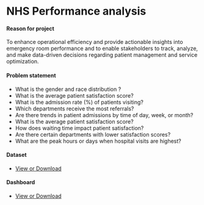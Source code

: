 # NHS Performance analysis

#### Reason for project
To enhance operational efficiency and provide actionable insights into emergency room performance and 
to enable stakeholders to track, analyze, and make data-driven decisions regarding patient management and service optimization.

#### Problem statement
* What is the gender and race distribution ?
* What is the average patient satisfaction score?
* What is the admission rate (%) of patients visiting?
* Which departments receive the most referrals?
* Are there trends in patient admissions by time of day, week, or month?
* What is the average patient satisfaction score?
* How does waiting time impact patient satisfaction?
* Are there certain departments with lower satisfaction scores?
* What are the peak hours or days when hospital visits are highest?

#### Dataset 

- <a href = "https://github.com/igwechinomso/NHS-project/blob/main/NHS%20dataset.csv" >View or Download</a>

#### Dashboard
- <a href = "https://github.com/igwechinomso/NHS-project/blob/main/NHS%20Eastmidlands.pbit" >View or Download</a>
